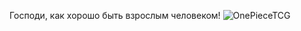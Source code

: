 ---
---
Господи, как хорошо быть взрослым человеком!
![OnePieceTCG]({{site.url}}/assets/images/one_piece_tcg.jpg)